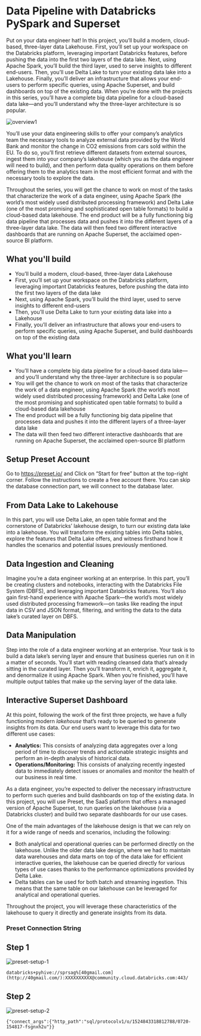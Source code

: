# Data Pipeline with Databricks PySpark and Superset

Put on your data engineer hat! In this project, you’ll build a modern, cloud-based, three-layer data Lakehouse. First, you’ll set up your workspace on the Databricks platform, leveraging important Databricks features, before pushing the data into the first two layers of the data lake. Next, using Apache Spark, you’ll build the third layer, used to serve insights to different end-users. Then, you’ll use Delta Lake to turn your existing data lake into a Lakehouse. Finally, you’ll deliver an infrastructure that allows your end-users to perform specific queries, using Apache Superset, and build dashboards on top of the existing data. When you’re done with the projects in this series, you’ll have a complete big data pipeline for a cloud-based data lake—and you’ll understand why the three-layer architecture is so popular.

![overview1](https://user-images.githubusercontent.com/62965911/219953697-1230ba11-c048-43ef-8ff8-1187a3228885.png)

You’ll use your data engineering skills to offer your company’s analytics team the necessary tools to analyze external data provided by the World Bank and monitor the change in CO2 emissions from cars sold within the EU. To do so, you’ll first retrieve different datasets from external sources, ingest them into your company’s lakehouse (which you as the data engineer will need to build), and then perform data quality operations on them before offering them to the analytics team in the most efficient format and with the necessary tools to explore the data.

Throughout the series, you will get the chance to work on most of the tasks that characterize the work of a data engineer, using Apache Spark (the world’s most widely used distributed processing framework) and Delta Lake (one of the most promising and sophisticated open table formats) to build a cloud-based data lakehouse. The end product will be a fully functioning big data pipeline that processes data and pushes it into the different layers of a three-layer data lake. The data will then feed two different interactive dashboards that are running on Apache Superset, the acclaimed open-source BI platform.

## What you'll build

- You’ll build a modern, cloud-based, three-layer data Lakehouse
- First, you’ll set up your workspace on the Databricks platform, leveraging important Databricks features, before pushing the data into the first two layers of the data lake
- Next, using Apache Spark, you’ll build the third layer, used to serve insights to different end-users
- Then, you’ll use Delta Lake to turn your existing data lake into a Lakehouse
- Finally, you’ll deliver an infrastructure that allows your end-users to perform specific queries, using Apache Superset, and build dashboards on top of the existing data

## What you'll learn

- You’ll have a complete big data pipeline for a cloud-based data lake—and you’ll understand why the three-layer architecture is so popular
- You will get the chance to work on most of the tasks that characterize the work of a data engineer, using Apache Spark (the world’s most widely used distributed processing framework) and Delta Lake (one of the most promising and sophisticated open table formats) to build a cloud-based data lakehouse
- The end product will be a fully functioning big data pipeline that processes data and pushes it into the different layers of a three-layer data lake
- The data will then feed two different interactive dashboards that are running on Apache Superset, the acclaimed open-source BI platform

## Setup Preset Account

Go to https://preset.io/ and Click on “Start for free” button at the top-right corner. Follow the instructions to create a free account there. You can skip the database connection part, we will connect to the database later.

## From Data Lake to Lakehouse

In this part, you will use Delta Lake, an open table format and the cornerstone of Databricks’ lakehouse design, to turn our existing data lake into a lakehouse. You will transform the existing tables into Delta tables, explore the features that Delta Lake offers, and witness firsthand how it handles the scenarios and potential issues previously mentioned.

## Data Ingestion and Cleaning

Imagine you’re a data engineer working at an enterprise. In this part, you’ll be creating clusters and notebooks, interacting with the Databricks File System (DBFS), and leveraging important Databricks features. You’ll also gain first-hand experience with Apache Spark—the world’s most widely used distributed processing framework—on tasks like reading the input data in CSV and JSON format, filtering, and writing the data to the data lake’s curated layer on DBFS.

## Data Manipulation

Step into the role of a data engineer working at an enterprise. Your task is to build a data lake’s serving layer and ensure that business queries run on it in a matter of seconds. You’ll start with reading cleansed data that’s already sitting in the curated layer. Then you’ll transform it, enrich it, aggregate it, and denormalize it using Apache Spark. When you’re finished, you’ll have multiple output tables that make up the serving layer of the data lake.

## Interactive Superset Dashboard

At this point, following the work of the first three projects, we have a fully functioning modern *lakehouse* that’s ready to be queried to generate insights from its data. Our end users want to leverage this data for two different use cases:

- **Analytics:** This consists of analyzing data aggregates over a long period of time to discover trends and actionable strategic insights and perform an in-depth analysis of historical data.
- **Operations/Monitoring:** This consists of analyzing recently ingested data to immediately detect issues or anomalies and monitor the health of our business in real time.

As a data engineer, you’re expected to deliver the necessary infrastructure to perform such queries and build dashboards on top of the existing data. In this project, you will use Preset, the SaaS platform that offers a managed version of Apache Superset, to run queries on the lakehouse (via a Databricks cluster) and build two separate dashboards for our use cases.

One of the main advantages of the lakehouse design is that we can rely on it for a wide range of needs and scenarios, including the following:

- Both analytical and operational queries can be performed directly on the lakehouse. Unlike the older data lake design, where we had to maintain data warehouses and data marts on top of the data lake for efficient interactive queries, the lakehouse can be queried directly for various types of use cases thanks to the performance optimizations provided by Delta Lake.
- Delta tables can be used for both batch and streaming ingestion. This means that the same table on our lakehouse can be leveraged for analytical and operational queries.

Throughout the project, you will leverage these characteristics of the lakehouse to query it directly and generate insights from its data.

### Preset Connection String

## Step 1

![preset-setup-1](https://user-images.githubusercontent.com/62965911/219953699-a1e08d65-5725-4bb0-a192-3d2badbd57cb.png)

`databricks+pyhive://sprsag%[40gmail.com](http://40gmail.com/):XXXXXXXXXX@community.cloud.databricks.com:443/`

## Step 2

![preset-setup-2](https://user-images.githubusercontent.com/62965911/219953701-551926c4-1545-4b47-ba99-3f8d476fc774.png)

`{"connect_args":{"http_path":"sql/protocolv1/o/1524843318812788/0720-154817-fsgnxh2u"}}`